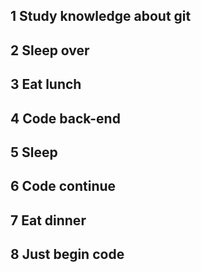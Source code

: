 ## 1 Study knowledge about git

## 2 Sleep over

## 3 Eat lunch

## 4 Code back-end

## 5 Sleep

## 6 Code continue

## 7 Eat dinner

## 8 Just begin code 

